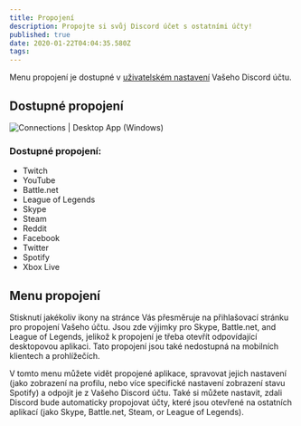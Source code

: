 ```yaml
---
title: Propojení
description: Propojte si svůj Discord účet s ostatními účty!
published: true
date: 2020-01-22T04:04:35.580Z
tags: 
---
```


Menu propojení je dostupné v [uživatelském nastavení](/user-settings) Vašeho Discord účtu.

## Dostupné propojení
![Connections | Desktop App (Windows)](https://github.com/DiscordiaWiki/wiki/blob/master/uploads/e-96-faa.png?raw=true "Propojení | Desktopová aplikace (Windows)")

### Dostupné propojení:
* Twitch
* YouTube
* Battle.​net
* League of Legends
* Skype
* Steam
* Reddit
* Facebook
* Twitter
* Spotify
* Xbox Live

## Menu propojení
Stisknutí jakékoliv ikony na stránce Vás přesměruje na přihlašovací stránku pro propojení Vašeho účtu. Jsou zde výjimky pro Skype, Battle.​net, and League of Legends, jelikož k propojení je třeba otevřít odpovídající desktopovou aplikaci. Tato propojení jsou také nedostupná na mobilních klientech a prohlížečích.

V tomto menu můžete vidět propojené aplikace, spravovat jejich nastavení (jako zobrazení na profilu, nebo více specifické nastavení zobrazení stavu Spotify) a odpojit je z Vašeho Discord účtu. Také si můžete nastavit, zdali Discord bude automaticky propojovat účty, které jsou otevřené na ostatních aplikací (jako Skype, Battle.​net, Steam, or League of Legends).